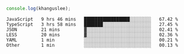 ```js
console.log(khanguslee);
```

<!--START_SECTION:waka-->

```text
JavaScript   9 hrs 46 mins   █████████████████░░░░░░░░   67.42 %
TypeScript   3 hrs 58 mins   ███████░░░░░░░░░░░░░░░░░░   27.45 %
JSON         21 mins         ▓░░░░░░░░░░░░░░░░░░░░░░░░   02.41 %
LESS         20 mins         ▓░░░░░░░░░░░░░░░░░░░░░░░░   02.36 %
YAML         1 min           ░░░░░░░░░░░░░░░░░░░░░░░░░   00.21 %
Other        1 min           ░░░░░░░░░░░░░░░░░░░░░░░░░   00.13 %
```

<!--END_SECTION:waka-->

<!--
**khanguslee/khanguslee** is a ✨ _special_ ✨ repository because its `README.md` (this file) appears on your GitHub profile.

Here are some ideas to get you started:

- 🔭 I’m currently working on ...
- 🌱 I’m currently learning ...
- 👯 I’m looking to collaborate on ...
- 🤔 I’m looking for help with ...
- 💬 Ask me about ...
- 📫 How to reach me: ...
- 😄 Pronouns: ...
- ⚡ Fun fact: ...
-->
